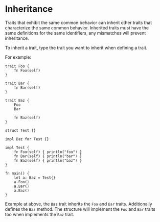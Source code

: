 # Inheritance

Traits that exhibit the same common behavior can inherit other traits that characterize the same common behavior. Inherited traits must have the same definitions for the same identifiers, any mismatches will prevent inheritance.

To inherit a trait, type the trait you want to inherit when defining a trait.

For example:
```jule
trait Foo {
    fn Foo(self)
}

trait Bar {
    fn Bar(self)
}

trait Baz {
    Foo
    Bar

    fn Baz(self)
}

struct Test {}

impl Baz for Test {}

impl Test {
    fn Foo(self) { println("foo") }
    fn Bar(self) { println("bar") }
    fn Baz(self) { println("baz") }
}

fn main() {
    let a: Baz = Test{}
    a.Foo()
    a.Bar()
    a.Baz()
}
```
Example at above, the `Baz` trait inherits the `Foo` and `Bar` traits. Additionally defines the `Baz` method. The structure will implement the `Foo` and `Bar` traits too when implements the `Baz` trait.